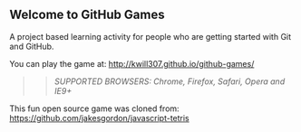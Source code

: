 ## Welcome to GitHub Games

A project based learning activity for people who are getting started with Git and GitHub.

You can play the game at: http://kwill307.github.io/github-games/

>> _*SUPPORTED BROWSERS*: Chrome, Firefox, Safari, Opera and IE9+_

This fun open source game was cloned from: https://github.com/jakesgordon/javascript-tetris
